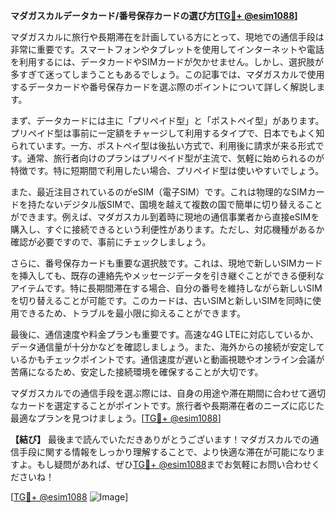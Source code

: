 **マダガスカルデータカード/番号保存カードの選び方[[TG💪+ @esim1088](https://t.me/s/esim1088)]**

マダガスカルに旅行や長期滞在を計画している方にとって、現地での通信手段は非常に重要です。スマートフォンやタブレットを使用してインターネットや電話を利用するには、データカードやSIMカードが欠かせません。しかし、選択肢が多すぎて迷ってしまうこともあるでしょう。この記事では、マダガスカルで使用するデータカードや番号保存カードを選ぶ際のポイントについて詳しく解説します。

まず、データカードには主に「プリペイド型」と「ポストペイ型」があります。プリペイド型は事前に一定額をチャージして利用するタイプで、日本でもよく知られています。一方、ポストペイ型は後払い方式で、利用後に請求が来る形式です。通常、旅行者向けのプランはプリペイド型が主流で、気軽に始められるのが特徴です。特に短期間で利用したい場合、プリペイド型は使いやすいでしょう。

また、最近注目されているのがeSIM（電子SIM）です。これは物理的なSIMカードを持たないデジタル版SIMで、国境を越えて複数の国で簡単に切り替えることができます。例えば、マダガスカル到着時に現地の通信事業者から直接eSIMを購入し、すぐに接続できるという利便性があります。ただし、対応機種があるか確認が必要ですので、事前にチェックしましょう。

さらに、番号保存カードも重要な選択肢です。これは、現地で新しいSIMカードを挿入しても、既存の連絡先やメッセージデータを引き継ぐことができる便利なアイテムです。特に長期間滞在する場合、自分の番号を維持しながら新しいSIMを切り替えることが可能です。このカードは、古いSIMと新しいSIMを同時に使用できるため、トラブルを最小限に抑えることができます。

最後に、通信速度や料金プランも重要です。高速な4G LTEに対応しているか、データ通信量が十分かなどを確認しましょう。また、海外からの接続が安定しているかもチェックポイントです。通信速度が遅いと動画視聴やオンライン会議が苦痛になるため、安定した接続環境を確保することが大切です。

マダガスカルでの通信手段を選ぶ際には、自身の用途や滞在期間に合わせて適切なカードを選定することがポイントです。旅行者や長期滞在者のニーズに応じた最適なプランを見つけましょう。[[TG💪+ @esim1088](https://t.me/s/esim1088)]

**【結び】**
最後まで読んでいただきありがとうございます！マダガスカルでの通信手段に関する情報をしっかり理解することで、より快適な滞在が可能になりますよ。もし疑問があれば、ぜひ[TG💪+ @esim1088](https://t.me/s/esim1088)までお気軽にお問い合わせくださいね！

[[TG💪+ @esim1088](https://t.me/s/esim1088) ![Image](https://i.postimg.cc/Y0z9fWf4/image.png)]